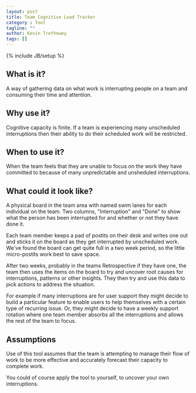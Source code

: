 ```yaml
---
layout: post
title: Team Cognitive Load Tracker
category : Tool
tagline: ""
author: Kevin Trethewey
tags: []
---
```

{% include JB/setup %}

## What is it?  
A way of gathering data on what work is interrupting people on a team and consuming their time and attention.

## Why use it?
Cognitive capacity is finite. If a team is experiencing many unscheduled interruptions then their ability to do their scheduled work will be restricted.

## When to use it?
When the team feels that they are unable to focus on the work they have committed to because of many unpredictable and unsheduled interruptions.

## What could it look like?
A physical board in the team area with named swim lanes for each individual on the team. Two columns, "Interruption" and "Done" to show what the person has been interrupted for and whether or not they have done it. 

Each team member keeps a pad of postits on their desk and writes one out and sticks it on the board as they get interrupted by unscheduled work. We've found the board can get quite full in a two week period, so the little micro-postits work best to save space.

After two weeks, probably in the teams Retrospective if they have one, the team then uses the items on the board to try and uncover root causes for interruptions, patterns or other insights. They then try and use this data to pick actions to address the situation.

For example if many interruptions are for user support they might decide to build a particular feature to enable users to help themselves with a certain type of recurring issue. Or, they might decide to have a weekly support rotation where one team member absorbs all the interruptions and allows the rest of the team to focus.

## Assumptions
Use of this tool assumes that the team is attempting to manage their flow of work to be more effective and accurately forecast their capacity to complete work.

You could of course apply the tool to yourself, to uncover your own interruptions.
